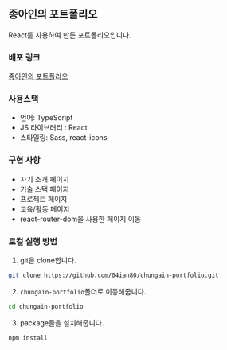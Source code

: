 ## 종아인의 포트폴리오

React를 사용하여 만든 포트폴리오입니다.

### 배포 링크
[종아인의 포트폴리오](https://chungains-portfolio.netlify.app/)

### 사용스택

- 언어: TypeScript
- JS 라이브러리 : React
- 스타일링: Sass, react-icons

### 구현 사항

- 자기 소개 페이지
- 기술 스택 페이지
- 프로젝트 페이지
- 교육/활동 페이지
- react-router-dom을 사용한 페이지 이동

### 로컬 실행 방법

1. git을 clone합니다.

```bash
git clone https://github.com/04ian80/chungain-portfolio.git
```

2. `chungain-portfolio`폴더로 이동해줍니다.

```bash
cd chungain-portfolio
```

3. package들을 설치해줍니다.

```bash
npm install
```

4. 아래 명령어를 실행하면 localhost:3000포트에서 실행이 됩니다.

```bash
npm start
```
